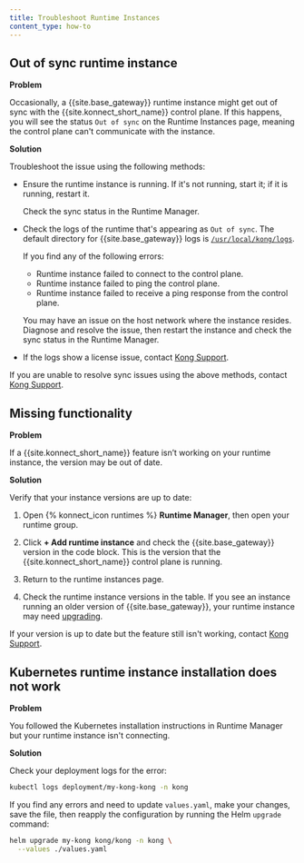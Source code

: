 ```yaml
---
title: Troubleshoot Runtime Instances
content_type: how-to
---
```


## Out of sync runtime instance

**Problem**

Occasionally, a {{site.base_gateway}} runtime instance might get out of sync
with the {{site.konnect_short_name}} control plane. If this happens, you will
see the status `Out of sync` on the Runtime Instances page, meaning the control
plane can't communicate with the instance.

**Solution**

Troubleshoot the issue using the following methods:

* Ensure the runtime instance is running. If it's not running, start it; if it
is running, restart it.

    Check the sync status in the Runtime Manager.

* Check the logs of the runtime that's appearing as `Out of sync`. The default
directory for {{site.base_gateway}} logs is [`/usr/local/kong/logs`](/gateway/latest/reference/configuration/#log_level).

    If you find any of the following errors:

    * Runtime instance failed to connect to the control plane.
    * Runtime instance failed to ping the control plane.
    * Runtime instance failed to receive a ping response from the control plane.

    You may have an issue on the host network where the instance resides.
    Diagnose and resolve the issue, then restart the instance and check
    the sync status in the Runtime Manager.

* If the logs show a license issue, contact [Kong Support](https://support.konghq.com/).

If you are unable to resolve sync issues using the above methods, contact
[Kong Support](https://support.konghq.com/).

## Missing functionality

**Problem**

If a {{site.konnect_short_name}} feature isn’t working on your runtime instance,
the version may be out of date.

**Solution**

Verify that your instance versions are up to date:

1. Open {% konnect_icon runtimes %} **Runtime Manager**, then open your runtime group.

1. Click **+ Add runtime instance** and check the {{site.base_gateway}} version
in the code block. This is the version that the {{site.konnect_short_name}}
control plane is running.

1. Return to the runtime instances page.

1. Check the runtime instance versions in the table. If you see
an instance running an older version of {{site.base_gateway}}, your runtime
instance may need [upgrading](/konnect/runtime-manager/runtime-instances/upgrade).

If your version is up to date but the feature still isn't working, contact
[Kong Support](https://support.konghq.com/).

## Kubernetes runtime instance installation does not work

**Problem**

You followed the Kubernetes installation instructions in Runtime Manager 
but your runtime instance isn't connecting.
 
**Solution**

Check your deployment logs for the error:

```bash
kubectl logs deployment/my-kong-kong -n kong
```

If you find any errors and need to update `values.yaml`, make your changes,
save the file, then reapply the configuration by running the Helm `upgrade`
command:

```bash
helm upgrade my-kong kong/kong -n kong \
  --values ./values.yaml
```
